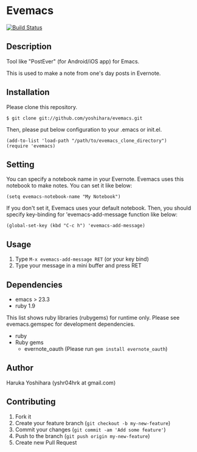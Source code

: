 # Evemacs

[![Build Status](https://travis-ci.org/yoshihara/evemacs.png?branch=master)](https://travis-ci.org/yoshihara/evemacs)

## Description

Tool like "PostEver" (for Android/iOS app) for Emacs.

This is used to make a note from one's day posts in Evernote.

## Installation

Please clone this repository.

    $ git clone git://github.com/yoshihara/evemacs.git

Then, please put below configuration to your .emacs or init.el.

    (add-to-list 'load-path "/path/to/evemacs_clone_directory")
    (require 'evemacs)

## Setting

You can specify a notebook name in your Evernote. Evemacs uses this
notebook to make notes. You can set it like below:

    (setq evemacs-notebook-name "My Notebook")

If you don't set it, Evemacs uses your default notebook.
Then, you should specify key-binding for 'evemacs-add-message
function like below:

    (global-set-key (kbd "C-c h") 'evemacs-add-message)

## Usage

1. Type ```M-x evemacs-add-message RET``` (or your key bind)
2. Type your message in a mini buffer and press RET

## Dependencies

* emacs > 23.3
* ruby 1.9

This list shows ruby libraries (rubygems) for runtime only. Please see evemacs.gemspec for development dependencies.

* ruby
* Ruby gems
  * evernote_oauth (Please run ```gem install evernote_oauth```)

## Author

Haruka Yoshihara (yshr04hrk at gmail.com)

## Contributing

1. Fork it
2. Create your feature branch (`git checkout -b my-new-feature`)
3. Commit your changes (`git commit -am 'Add some feature'`)
4. Push to the branch (`git push origin my-new-feature`)
5. Create new Pull Request
